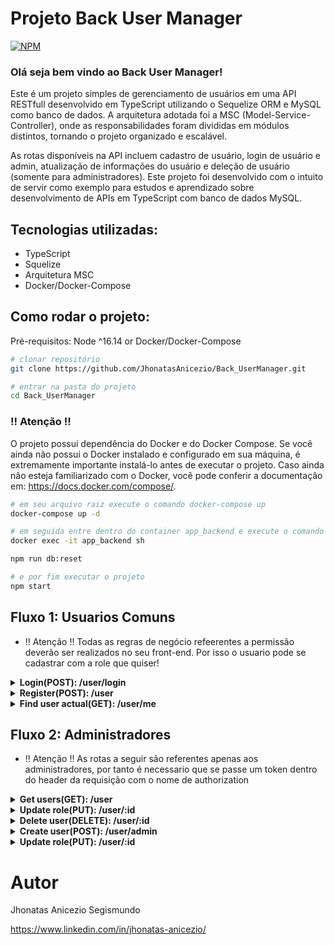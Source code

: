 # Projeto Back User Manager

[![NPM](https://img.shields.io/bower/l/api)](https://github.com/JhonatasAnicezio/Back_UserManager/blob/main/LICENSE)

### Olá seja bem vindo ao Back User Manager!

Este é um projeto simples de gerenciamento de usuários em uma API RESTfull desenvolvido em TypeScript utilizando o Sequelize ORM e MySQL como banco de dados. A arquitetura adotada foi a MSC (Model-Service-Controller), onde as responsabilidades foram divididas em módulos distintos, tornando o projeto organizado e escalável.

As rotas disponíveis na API incluem cadastro de usuário, login de usuário e admin, atualização de informações do usuário e deleção de usuário (somente para administradores). Este projeto foi desenvolvido com o intuito de servir como exemplo para estudos e aprendizado sobre desenvolvimento de APIs em TypeScript com banco de dados MySQL.

## Tecnologias utilizadas:
  - TypeScript
  - Squelize
  - Arquitetura MSC
  - Docker/Docker-Compose
  
## Como rodar o projeto:
Pré-requisitos: Node ^16.14
or
Docker/Docker-Compose

```bash
# clonar repositório
git clone https://github.com/JhonatasAnicezio/Back_UserManager.git

# entrar na pasta do projeto
cd Back_UserManager
```
### !! Atenção !!
O projeto possui dependência do Docker e do Docker Compose. Se você ainda não possui o Docker instalado e configurado em sua máquina, é extremamente importante instalá-lo antes de executar o projeto. Caso ainda não esteja familiarizado com o Docker, você pode conferir a documentação em: https://docs.docker.com/compose/.

```bash
# em seu arquivo raiz execute o comando docker-compose up
docker-compose up -d

# em seguida entre dentro do container app_backend e execute o comando db:reset
docker exec -it app_backend sh

npm run db:reset

# e por fim executar o projeto
npm start
```

## Fluxo 1: Usuarios Comuns
-  !! Atenção !! Todas as regras de negócio refeerentes a permissão deverão ser realizados no seu front-end. Por isso o usuario pode se cadastrar com a role que quiser!
<details>
  <summary><strong> Login(POST): /user/login </strong></summary>
  
  - Para a realização do login deve se passar os seguintes dados dentro do body:

```json
  {
    "email": "user@user.com",
    "password": "secret_user"
  },
```
  se todas as informações estiverem corretas será retornado um token:
  
```json
  {
    "token": "eyJhbGciOiJIUzI1NiIsInR5cCI6IkpXVCJ9.eyJwYXlsb2FkIjp7InBheWxvYWQiOnsiaWQiOjIsIm5hbWUiOiJVc2VyIiwiZW1haWwiOiJ1c2VyQHVzZXIuY29tIiwicGFzc3dvcmQiOiIkMmEkMDgkWThBYmk4alh2c1h5cW0ucm1wMEIudVFCQTVxVXo3VDZHaGxnL0N2VnIvZ0x4WWo1VUFaVk8iLCJyb2xlIjoidXNlciJ9fSwiaWF0IjoxNjgzNjU2MjkyLCJleHAiOjE2ODM5MTU0OTJ9.4JlOZRUbK8Dw9Sn0RewMqgpJcR0DyyQ0E2WHZqPxgok"
  },
```
</details>

<details>
  <summary><strong> Register(POST): /user </strong></summary>

  - Para a realização do cadastro deve se passar os seguintes dados dentro do body:

```json
  {
    "email": "mi@fernands.com",
    "password": "mi123456",
    "name": "milena fernands",
    "role": "user"
  }
```
  se todas as informações estiverem corretas será retornado um token referente ao novo usuario cadastrado:
  
```json
  {
    "token": "eyJhbGciOiJIUzI1NiIsInR5cCI6IkpXVCJ9.eyJwYXlsb2FkIjp7InBheWxvYWQiOnsiaWQiOjMsIm5hbWUiOiJtaWxlbmEgZmVybmFuZHMiLCJlbWFpbCI6Im1pQGZlcm5hbmRzLmNvbSIsInBhc3N3b3JkIjoiJDJhJDA4JDVYSTlTczJjc2tWVkxlMG9YZjM0YnVGUkZkN3E5WXNoMlkwWURFbnB1VEV6TFhKSm1RbGJtIiwicm9sZSI6InVzZXIifX0sImlhdCI6MTY4MzY1NzAwNSwiZXhwIjoxNjgzOTE2MjA1fQ.CtOv56mk3nxlZNnExKYID-mtE80OcBmZYaRYCAzq7Wk"
  },
```
</details>

<details>
  <summary><strong> Find user actual(GET): /user/me </strong></summary>

  - Essa rota serve para fazer uma atualização do usuario que já esta logado, por isso é necessario passar um token no header:

  se o token for valido, ele ira retornar o usuario do banco de dados, assim garantindo que as informações estejam atuais:
  
```json
{
  "id": 1,
  "name": "Zé Admin",
  "email": "ze@admin.com",
  "role": "admin"
},
```
</details>

## Fluxo 2: Administradores
-  !! Atenção !! As rotas a seguir são referentes apenas aos administradores, por tanto é necessario que se passe um token dentro do header da requisição com o nome de authorization

<details>
  <summary><strong> Get users(GET): /user </strong></summary>
  
  retorno da requisição
  
```json
{
  "users": [
    {
      "id": 2,
      "name": "jhonatas anicezio",
      "email": "jhonatas@anicezio.com",
      "role": "user"
    },
    {
      "id": 3,
      "name": "milena fernands",
      "email": "mi@fernands.com",
      "role": "user"
    }
  ]
}
```
</details>

<details>
  <summary><strong> Update role(PUT): /user/:id </strong></summary>

  - Para a realização do cadastro deve se passar o parametro id do usuario que você quer alterar, e passar o novo cargo pelo body:

```json
  {
    "role": "admin"
  },
```
  
  se todas as informações estiverem corretas será retornado uma mensagem de sucesso:
  
```json
{
  "message": "successfully updated"
},
```
</details>

<details>
  <summary><strong> Delete user(DELETE): /user/:id </strong></summary>

  - Para remover um usuario deve se passar o seu id pelo parametro do endpoint:
  
  Esta operação não possui um retorno em json
</details>

<details>
  <summary><strong> Create user(POST): /user/admin </strong></summary>

  - Para criar um novo usuario você deve passar os mesmos valores que passa para o cadastro, porém tera um retorno diferente:
  
  ```json
  {
    "email": "mi@fernands.com",
    "password": "mi123456",
    "name": "milena fernands",
    "role": "moderator"
  }
```
  se todas as informações estiverem corretas será retornado um token referente ao novo usuario cadastrado:
  
```json
    "Created"
```
</details>

<details>
  <summary><strong> Update role(PUT): /user/:id </strong></summary>

  - Para atualizar a role, basta passar o id no path, e a role no body como no exemplo a baixo :
  
  ```json
{
  "role": "admin"
}
```
  se todas as informações estiverem corretas será retornado uma mensagem de sucesso:
  
```json
{
  "message": "successfully updated"
}
```
</details>


# Autor

Jhonatas Anicezio Segismundo

https://www.linkedin.com/in/jhonatas-anicezio/
